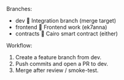  
Branches: 
- dev         Integration branch \(merge target\) 
- frontend    Frontend work \(ek7anna\) 
- contracts   Cairo smart contract \(either\) 
 
Workflow: 
1. Create a feature branch from dev. 
2. Push commits and open a PR to dev. 
3. Merge after review / smoke-test. 
